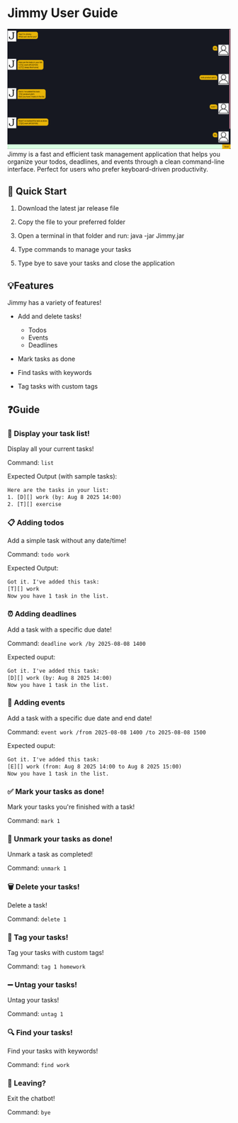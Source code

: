 # Jimmy User Guide

![](docs/Ui.png)
Jimmy is a fast and efficient task management application that helps you organize your todos, deadlines, and events through a clean command-line interface. Perfect for users who prefer keyboard-driven productivity.

## 🚀 Quick Start
1. Download the latest jar release file

2. Copy the file to your preferred folder

3. Open a terminal in that folder and run: java -jar Jimmy.jar

4. Type commands to manage your tasks

5. Type bye to save your tasks and close the application

## 💡Features
Jimmy has a variety of features! 

- Add and delete tasks!
  - Todos
  - Events
  - Deadlines

- Mark tasks as done

- Find tasks with keywords

- Tag tasks with custom tags

## ❓Guide 

### 📜 Display your task list!

Display all your current tasks!

Command: ``list``

Expected Output (with sample tasks):

```
Here are the tasks in your list:
1. [D][] work (by: Aug 8 2025 14:00)
2. [T][] exercise 
```

### 📋 Adding todos

Add a simple task without any date/time! 

Command: ``todo work``

Expected Output:

```
Got it. I've added this task:
[T][] work
Now you have 1 task in the list.
```

### ⏰ Adding deadlines
Add a task with a specific due date!

Command: ``deadline work /by 2025-08-08 1400``

Expected ouput:
```
Got it. I've added this task:
[D][] work (by: Aug 8 2025 14:00)
Now you have 1 task in the list.
```

### 🎯 Adding events
Add a task with a specific due date and end date!

Command: ``event work /from 2025-08-08 1400 /to 2025-08-08 1500``

Expected ouput:
```
Got it. I've added this task:
[E][] work (from: Aug 8 2025 14:00 to Aug 8 2025 15:00)
Now you have 1 task in the list.
```

### ✅ Mark your tasks as done!
Mark your tasks you're finished with a task!

Command: ``mark 1``

### 🔄 Unmark your tasks as done!
Unmark a task as completed!

Command: ``unmark 1``

### 🗑️ Delete your tasks!
Delete a task!

Command: ``delete 1``

### 📌 Tag your tasks!

Tag your tasks with custom tags!

Command: ``tag 1 homework``

### ➖ Untag your tasks!

Untag your tasks!

Command: ``untag 1``

### 🔍 Find your tasks!

Find your tasks with keywords!

Command: ``find work``

### 🚪 Leaving?
Exit the chatbot!

Command: ``bye``